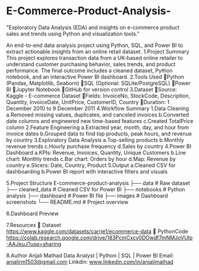# E-Commerce-Product-Analysis-
"Exploratory Data Analysis (EDA) and insights on e-commerce product sales and trends using Python and visualization tools."


An end-to-end data analysis project using Python, SQL, and Power BI to extract actionable insights from an online retail dataset.
1.Project Summary
This project explores transaction data from a UK-based online retailer to understand customer purchasing behavior, sales trends, and product performance. The final outcome includes a cleaned dataset, Python notebook, and an interactive Power BI dashboard.
2.Tools Used
Python (Pandas, Matplotlib, Seaborn)
SQL (Optional: SQLite/PostgreSQL)
Power BI
Jupyter Notebook
GitHub for version control
3.Dataset
Source: Kaggle - E-commerce Dataset
Fields: InvoiceNo, StockCode, Description, Quantity, InvoiceDate, UnitPrice, CustomerID, Country
Duration: 1 December 2010 to 9 December 2011
4.Workflow Summary
1.Data Cleaning 
a.Removed missing values, duplicates, and canceled invoices 
b.Converted date columns and engineered new time-based features 
c.Created TotalPrice column
2.Feature Engineering 
a.Extracted year, month, day, and hour from invoice dates 
b.Grouped data to find top products, peak hours, and revenue by country
3.Exploratory Data Analysis 
a.Top-selling products 
b.Monthly revenue trends 
c.Hourly purchase frequency 
d.Sales by country
4.Power BI Dashboard 
a.KPIs: Revenue, Invoices, Quantity, Unique Customers 
b.Line chart: Monthly trends 
c.Bar chart: Orders by hour 
d.Map: Revenue by country 
e.Slicers: Date, Country, Product
5.Output 
a.Cleaned CSV for dashboarding 
b.Power BI report with interactive filters and visuals

5.Project Structure
E-commerce-product-analysis
 ├── data # Raw dataset
 ├── cleaned_data # Cleaned CSV for Power BI
 ├── notebooks # Python analysis
 ├── dashboard # Power BI file
 ├── images # Dashboard screenshots
 └── README.md # Project overview

6.Dashboard Preview





7.Resources
 Dataset https://www.kaggle.com/datasets/carrie1/ecommerce-data
 PythonCode https://colab.research.google.com/drive/183PcmCxcy0DOwdf7mNMJoVUIp-AAJeuJ?usp=sharing

8.Author
Anjali Mathad
Data Analyst | Python  | SQL | Power BI
Email: anjalirm1503@gmail.com
Linkdin: www.linkedin.com/in/anjalimathad 




